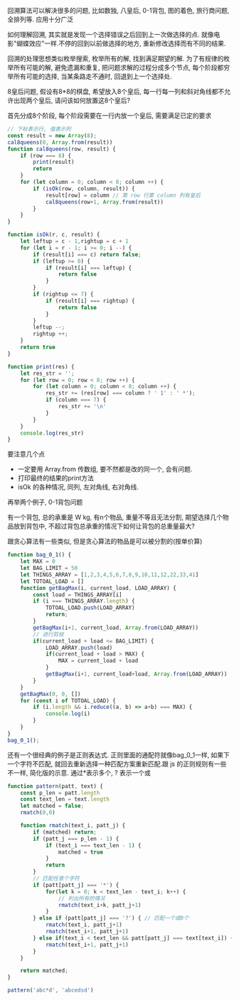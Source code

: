 回溯算法可以解决很多的问题, 比如数独, 八皇后, 0-1背包, 图的着色, 旅行商问题, 全排列等. 应用十分广泛

如何理解回溯, 其实就是发现一个选择错误之后回到上一次做选择的点. 就像电影"蝴蝶效应"一样.不停的回到以前做选择的地方, 重新修改选择而有不同的结果.

回溯的处理思想类似枚举搜索, 枚举所有的解, 找到满足期望的解. 为了有规律的枚举所有可能的解, 避免遗漏和重复, 把问题求解的过程分成多个节点, 每个阶段都穷举所有可能的选择, 当某条路走不通时, 回退到上一个选择处.

8皇后问题, 假设有8*8的棋盘, 希望放入8个皇后, 每一行每一列和斜对角线都不允许出现两个皇后, 请问该如何放置这8个皇后?

首先分成8个阶段, 每个阶段需要在一行内放一个皇后, 需要满足已定的要求

```js
// 下标表示行, 值表示列
const result = new Array(8);
cal8queens(0, Array.from(result))
function cal8queens(row, result) {
    if (row === 8) {
        print(result)
        return
    }
    for (let column = 0; column < 8; column ++) {
        if (isOk(row, column, result)) {
            result[row] = column // 第 row 行第 column 列有皇后
            cal8queens(row+1, Array.from(result))
        }
    }
}

function isOk(r, c, result) {
    let leftup = c - 1,rightup = c + 1
    for (let i = r - 1; i >= 0; i --) {
        if (result[i] === c) return false;
        if (leftup >= 0) {
            if (result[i] === leftup) {
                return false
            }
        }
        if (rightup <= 7) {
            if (result[i] === rightup) {
                return false
            }
        }
        leftup --;
        rightup ++;
    }
    return true
}

function print(res) {
    let res_str = '';
    for (let row = 0; row < 8; row ++) {
        for (let column = 0; column < 8; column ++) {
            res_str += (res[row] === column ? ' 1' : ' *');
            if (column === 7) {
                res_str += '\n'
            }
        }
    }
    console.log(res_str)
}
```
要注意几个点
- 一定要用 Array.from 传数组, 要不然都是改的同一个, 会有问题.
- 打印最终的结果的print方法
- isOk 的各种情况, 同列, 左对角线, 右对角线.

再举两个例子, 0-1背包问题

有一个背包, 总的承重是 W kg, 有n个物品, 重量不等且无法分割, 期望选择几个物品放到背包中, 不超过背包总承重的情况下如何让背包的总重量最大?

跟贪心算法有一些类似, 但是贪心算法的物品是可以被分割的(按单价算)

```js
function bag_0_1() {
    let MAX = 0
    let BAG_LIMIT = 50
    let THINGS_ARRAY = [1,2,3,4,5,6,7,8,9,10,11,12,22,33,41]
    let TOTOAL_LOAD = []
    function getBagMax(i, current_load, LOAD_ARRAY) {
        const load = THINGS_ARRAY[i]
        if (i === THINGS_ARRAY.length) {
            TOTOAL_LOAD.push(LOAD_ARRAY)
            return;
        }
        getBagMax(i+1, current_load, Array.from(LOAD_ARRAY))
        // 进行剪枝
        if(current_load + load <= BAG_LIMIT) {
            LOAD_ARRAY.push(load)
            if(current_load + load > MAX) {
                MAX = current_load + load
            }
            getBagMax(i+1, current_load+load, Array.from(LOAD_ARRAY))
        }
    }
    getBagMax(0, 0, [])
    for (const i of TOTOAL_LOAD) {
        if (i.length && i.reduce((a, b) => a+b) === MAX) {
            console.log(i)
        }
    }
}
bag_0_1();
```

还有一个很经典的例子是正则表达式. 正则里面的通配符就像bag_0_1一样, 如果下一个字符不匹配, 就回去重新选择一种匹配方案重新匹配.跟 js 的正则规则有一些不一样, 简化版的示意. 通过*表示多个, ? 表示一个或

```js
function pattern(patt, text) {
    const p_len = patt.length
    const text_len = text.length
    let matched = false;
    rmatch(0,0)

    function rmatch(text_i, patt_j) {
        if (matched) return;
        if (patt_j === p_len - 1) {
            if (text_i === text_len - 1) {
                matched = true
            }
            return
        }
        // 匹配任意个字符
        if (patt[patt_j] === '*') {
            for(let k = 0; k < text_len - text_i; k++) {
                // 列出所有的情况
                rmatch(text_i+k, patt_j+1)
            }
        } else if (patt[patt_j] === '?') { // 匹配一个或0个
            rmatch(text_i, patt_j+1)
            rmatch(text_i+1, patt_j+1)
        } else if(text_i < text_len && patt[patt_j] === text[text_i]) {
            rmatch(text_i+1, patt_j+1)
        }
    }

    return matched;
}

pattern('abc*d', 'abcedsd')
```
